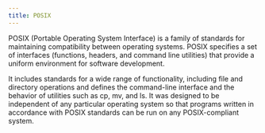 ```yaml
---
title: POSIX
---
```


POSIX (Portable Operating System Interface) is a family of standards for maintaining compatibility between operating systems. POSIX specifies a set of interfaces (functions, headers, and command line utilities) that provide a uniform environment for software development.

It includes standards for a wide range of functionality, including file and directory operations and defines the command-line interface and the behavior of utilities such as cp, mv, and ls. It was designed to be independent of any particular operating system so that programs written in accordance with POSIX standards can be run on any POSIX-compliant system.
